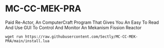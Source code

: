 # MC-CC-MEK-PRA
Paid Re-Actor, An ComputerCraft Program That Gives You An Easy To Read And Use GUI To Control And Monitor An Mekanism Fission Reactor

```shell
wget run https://raw.githubusercontent.com/Sectly/MC-CC-MEK-PRA/main/install.lua
```
